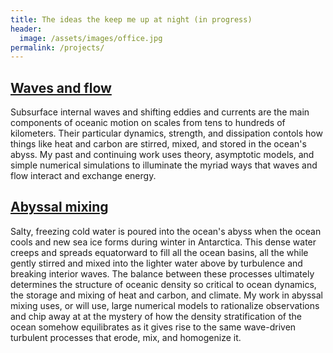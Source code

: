 ```yaml
---
title: The ideas the keep me up at night (in progress)
header:
  image: /assets/images/office.jpg
permalink: /projects/
---
```


## [Waves and flow][]

Subsurface internal waves and shifting eddies and currents are the 
main components of oceanic motion on scales from tens to hundreds of kilometers.
Their particular dynamics, strength, and dissipation contols
how things like heat and carbon are stirred, mixed, and stored in the ocean's abyss. 
My past and continuing work uses theory, asymptotic models, and simple numerical simulations
to illuminate the myriad ways that waves and flow interact and exchange energy.


## [Abyssal mixing][]

Salty, freezing cold water is poured into the ocean's abyss
when the ocean cools and new sea ice forms during
winter in Antarctica. This dense water creeps and spreads equatorward
to fill all the ocean basins, all the while gently stirred and 
mixed into the lighter water above by turbulence and breaking 
interior waves. The balance between these processes ultimately
determines the structure of oceanic density so critical to 
ocean dynamics, the storage and mixing of heat and carbon, 
and climate. My work in abyssal mixing uses, or will use, large 
numerical models to rationalize observations and chip away
at at the mystery of how the density stratification 
of the ocean somehow equilibrates as it gives rise to the same 
wave-driven turbulent processes that erode, mix, and homogenize it.


[Waves and flow]: https://glwagner.github.io/projects/wavesAndFlow
[Abyssal mixing]: https://glwagner.github.io/projects/abyssalMixing
